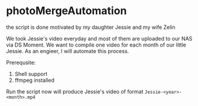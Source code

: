 # photoMergeAutomation

the script is done motivated by my daughter Jessie and my wife Zelin

We took Jessie's video everyday and most of them are uploaded to our NAS via DS Moment. We want to compile one video for each month of our little Jessie. As an engieer, I will automate this process.

Prerequsite:
1. Shell support
2. ffmpeg installed

Run the script now will produce Jessie's video of format `Jessie-<year>-<month>.mp4`

